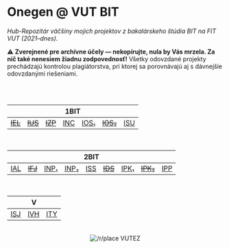 # Onegen @ VUT BIT

_Hub-Repozitár väčšiny mojich projektov z bakalárskeho štúdia BIT na FIT VUT (2021–dnes)._

⚠️ **Zverejnené pre archívne účely — nekopírujte, nula by Vás mrzela. Za nič také nenesiem žiadnu zodpovednosť!** Všetky odovzdané projekty prechádzajú kontrolou plagiátorstva, pri ktorej sa porovnávajú aj s dávnejšie odovzdanými riešeniami.

<div align="center"><br /><br />
<table>
<thead>
  <tr>
    <th colspan="7">1BIT</th>
  </tr>
</thead>
<tbody>
  <tr>
    <td><a href="https://github.com/nickonegen/sukromne/tree/main/archv/VUT-FIT/IEL2021-projekt"><s>IEL</s></a></td>
    <td><a href="https://github.com/nickonegen/sukromne/tree/main/archv/VUT-FIT/IUS2021-projekty"><s>IUS</s></a></td>
    <td><a href="https://github.com/nickonegen/sukromne/tree/main/archv/VUT-FIT/IZP2021-projekty"><s>IZP</s></a></td>
    <td><a href="https://github.com/nickonegen/VUT-FIT-INC2022-projekt">INC</a></td>
    <td><a href="https://github.com/nickonegen/VUT-FIT-IOS2022-projekt1">IOS₁</a></td>
    <td><a href="https://github.com/nickonegen/VUT-FIT-IOS2022-projekt2"><s>IOS₂</s></a></td>
    <td><a href="https://github.com/nickonegen/VUT-FIT-ISU2022-cvicenia">ISU</a></td>
  </tr>
</tbody>
</table><br />
  
<table>
<thead>
  <tr>
    <th colspan="9">2BIT</th>
  </tr>
</thead>
<tbody>
  <tr>
    <td><a href="https://github.com/nickonegen/VUT-FIT-IAL2022-ulohy">IAL</a></td>
    <td><a href="https://github.com/nickonegen/VUT-FIT-IFJ2022-projekt/"><s>IFJ</s></a></td>
    <td><a href="https://github.com/nickonegen/VUT-FIT-INP2022-projekt1">INP₁</a></td>
    <td><a href="https://github.com/nickonegen/VUT-FIT-INP2022-projekt2">INP₂</a></td>
    <td><a href="https://github.com/nickonegen/VUT-FIT-ISS2022-projekt">ISS</a></td>
    <td><a href="https://github.com/nickonegen/VUT-FIT-IDS2023-projekt"><s>IDS</s></a></td>
    <td><a href="https://github.com/nickonegen/VUT-FIT-IPK2023-projekt1">IPK₁</a></td>
    <td><a href="https://github.com/nickonegen/VUT-FIT-IPK2023-projekt2"><s>IPK₂</s></a></td>
    <td><a href="https://github.com/nickonegen/VUT-FIT-IPP2023-projekt">IPP</a></td>
  </tr>
</tbody>
</table><br />
  
  <table>
<thead>
  <tr>
    <th colspan="3">V</th>
  </tr>
</thead>
<tbody>
  <tr>
    <td><a href="https://github.com/nickonegen/VUT-FIT-ISJ2023-projekty">ISJ</a></td>
    <td><a href="https://github.com/nickonegen/VUT-FIT-IVH2023-projekt">IVH</a></td>
    <td><a href="https://github.com/nickonegen/VUT-FIT-ITY2023-projekty">ITY</a></td>
  </tr>
</tbody>
</table><br />
  
  <img src="https://github.com/nickonegen/nickonegen/assets/84882649/3513d5bc-1f52-4b2d-8594-2201a86bff97" alt="/r/place VUTEZ" />
</div>
